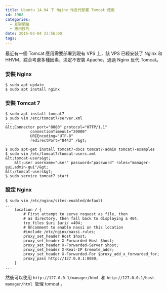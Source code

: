 ```yaml
---
title: Ubuntu 14.04 下 Nginx 作反代部署 Tomcat 應用
id: 1968
categories:
  - 互聯網絡
  - 應用技巧
date: 2015-03-04 22:56:00
tags:
---
```


<!--markdown-->最近有一個 Tomcat 應用需要部署到現有 VPS 上，該 VPS 已經安裝了 Nginx 和 HHVM，綜合考慮多種因素，決定不安裝 Apache，通過 Nginx 反代 Tomcat。

<!--more-->

### 安裝 Nginx

```
$ sudo apt update
$ sudo apt install nginx
```

### 安裝 Tomcat 7

```
$ sudo apt install tomcat7
$ sudo vim /etc/tomcat7/server.xml
...
&lt;Connector port="8080" protocol="HTTP/1.1"
           connectionTimeout="20000"
           URIEncoding="UTF-8"
           redirectPort="8443" /&gt;
...
$ sudo apt-get install tomcat7-docs tomcat7-admin tomcat7-examples
$ sudo vim /etc/tomcat7/tomcat-users.xml
&lt;tomcat-users&gt;
    &lt;user username="user" password="password" roles="manager-gui,admin-gui"/&gt;
&lt;/tomcat-users&gt;
$ sudo service tomcat7 start
```

### 設定 Nginx

```
$ sudo vim /etc/nginx/sites-enabled/default
...
    location / {
        # First attempt to serve request as file, then
        # as directory, then fall back to displaying a 404.
        try_files $uri $uri/ =404;
        # Uncomment to enable naxsi on this location
        #include /etc/nginx/naxsi.rules;
        proxy_set_header Host $host;
        proxy_set_header X-Forwarded-Host $host;
        proxy_set_header X-Forwarded-Server $host;
        proxy_set_header X-Real-IP $remote_addr;
        proxy_set_header X-Forwarded-For $proxy_add_x_forwarded_for;
        proxy_pass http://127.0.0.1:8080;
    }
...
```

然後可以使用 `http://127.0.0.1/manager/html `和 `http://127.0.0.1/host-manager/html `管理 tomcat 。